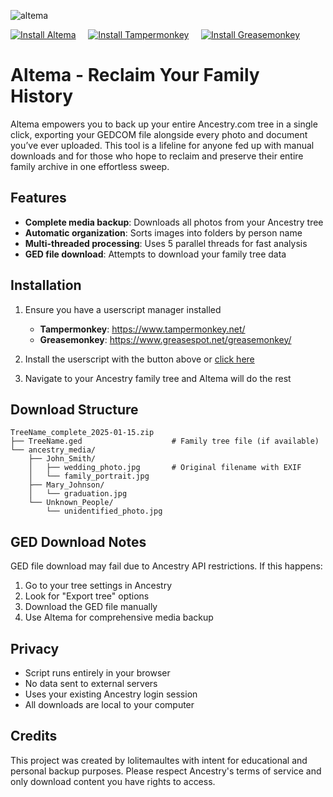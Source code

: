 ![altema](https://github.com/user-attachments/assets/1807d0b4-74de-4be5-a970-45f607ed1b71)

[![Install Altema](https://img.shields.io/badge/INSTALL-Altema-3DC296?style=for-the-badge&logo=github)](https://github.com/lolitemaultes/Altema/raw/refs/heads/main/altema.user.js)&nbsp;&nbsp;&nbsp;&nbsp;&nbsp;[![Install Tampermonkey](https://img.shields.io/badge/INSTALL-Tampermonkey-blue?style=for-the-badge&logo=tampermonkey)](https://www.tampermonkey.net/)&nbsp;&nbsp;&nbsp;&nbsp;&nbsp;[![Install Greasemonkey](https://img.shields.io/badge/INSTALL-Greasemonkey-orange?style=for-the-badge&logo=greasemonkey)](https://www.greasespot.net/greasemonkey/)

# Altema - Reclaim Your Family History

Altema empowers you to back up your entire Ancestry.com tree in a single click, exporting your GEDCOM file alongside every photo and document you’ve ever uploaded. This tool is a lifeline for anyone fed up with manual downloads and for those who hope to reclaim and preserve their entire family archive in one effortless sweep.

## Features

- **Complete media backup**: Downloads all photos from your Ancestry tree
- **Automatic organization**: Sorts images into folders by person name
- **Multi-threaded processing**: Uses 5 parallel threads for fast analysis
- **GED file download**: Attempts to download your family tree data

## Installation

1. Ensure you have a userscript manager installed
   - **Tampermonkey**: https://www.tampermonkey.net/
   - **Greasemonkey**: https://www.greasespot.net/greasemonkey/

2. Install the userscript with the button above or [click here](https://github.com/lolitemaultes/Altema/raw/refs/heads/main/altema.user.js)

3. Navigate to your Ancestry family tree and Altema will do the rest

## Download Structure

```
TreeName_complete_2025-01-15.zip
├── TreeName.ged                    # Family tree file (if available)
└── ancestry_media/
    ├── John_Smith/
    │   ├── wedding_photo.jpg       # Original filename with EXIF
    │   └── family_portrait.jpg
    ├── Mary_Johnson/
    │   └── graduation.jpg
    └── Unknown_People/
        └── unidentified_photo.jpg
```

## GED Download Notes

GED file download may fail due to Ancestry API restrictions. If this happens:
1. Go to your tree settings in Ancestry
2. Look for "Export tree" options
3. Download the GED file manually
4. Use Altema for comprehensive media backup

## Privacy

- Script runs entirely in your browser
- No data sent to external servers
- Uses your existing Ancestry login session
- All downloads are local to your computer

## Credits

This project was created by lolitemaultes with intent for educational and personal backup purposes. Please respect Ancestry's terms of service and only download content you have rights to access.
